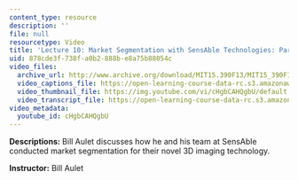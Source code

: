 ```yaml
---
content_type: resource
description: ''
file: null
resourcetype: Video
title: 'Lecture 10: Market Segmentation with SensAble Technologies: Part II'
uid: 878cde3f-738f-a0b2-888b-e8a75b88054c
video_files:
  archive_url: http://www.archive.org/download/MIT15.390F13/MIT15_390F13_lec10_300k.mp4
  video_captions_file: https://open-learning-course-data-rc.s3.amazonaws.com/15-390-new-enterprises-spring-2013/76722b1230205ea2843f79532e89e9ef_cHgbCAHQgbU.vtt
  video_thumbnail_file: https://img.youtube.com/vi/cHgbCAHQgbU/default.jpg
  video_transcript_file: https://open-learning-course-data-rc.s3.amazonaws.com/15-390-new-enterprises-spring-2013/12a4948348c446191ba52c9fadaa063c_cHgbCAHQgbU.pdf
video_metadata:
  youtube_id: cHgbCAHQgbU
---
```


**Descriptions:** Bill Aulet discusses how he and his team at SensAble conducted market segmentation for their novel 3D imaging technology.

**Instructor:** Bill Aulet